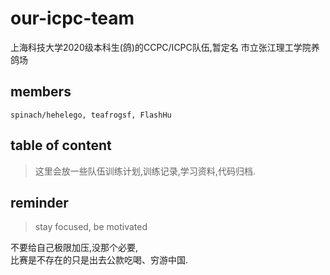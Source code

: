 # our-icpc-team
上海科技大学2020级本科生(鸽)的CCPC/ICPC队伍,暂定名 市立张江理工学院养鸽场

## members

`spinach/hehelego, teafrogsf, FlashHu`  


## table of content

> 这里会放一些队伍训练计划,训练记录,学习资料,代码归档.


## reminder

> stay focused, be motivated

不要给自己极限加压,没那个必要,  
比赛是不存在的只是出去公款吃喝、穷游中国.

